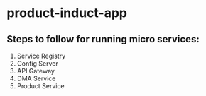 # product-induct-app

## Steps to follow for running micro services:
1. Service Registry
2. Config Server
3. API Gateway
4. DMA Service
5. Product Service